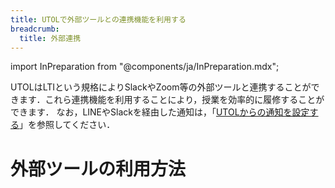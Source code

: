 ```yaml
---
title: UTOLで外部ツールとの連携機能を利用する
breadcrumb:
  title: 外部連携
---
```


import InPreparation from "@components/ja/InPreparation.mdx";

<InPreparation />

UTOLはLTIという規格によりSlackやZoom等の外部ツールと連携することができます．これら連携機能を利用することにより，授業を効率的に履修することができます．
なお，LINEやSlackを経由した通知は，「[UTOLからの通知を設定する](https://utelecon.adm.u-tokyo.ac.jp/utol/notification/)」を参照してください．

# **外部ツールの利用方法**
